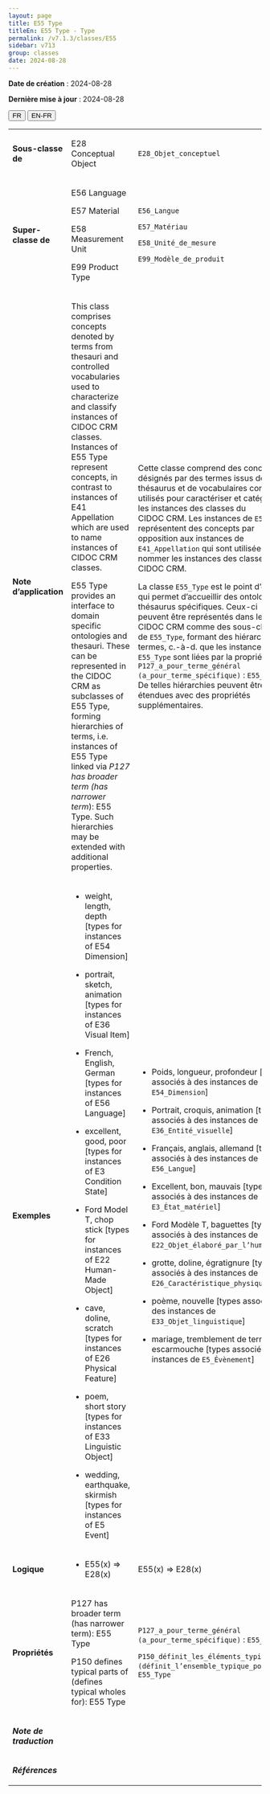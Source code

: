 ```yaml
---
layout: page
title: E55 Type
titleEn: E55 Type - Type
permalink: /v7.1.3/classes/E55
sidebar: v713
group: classes
date: 2024-08-28
---
```


**Date de création** : 2024-08-28

**Dernière mise à jour** : 2024-08-28

<div class="lang-buttons">
 <button id="fr" class="activate">FR</button>
 <button id="en-fr">EN-FR</button>
</div>

<table>
<tbody>
<tr>
<td><p><strong>Sous-classe de</strong></p></td>
<td class="en">
<p>E28 Conceptual Object</p>
</td>
<td>
<p><code class="language-plaintext highlighter-rouge">E28_Objet_conceptuel</code></p>
</td>
</tr>
<tr>
<td><p><strong>Super-classe de</strong></p></td>
<td class="en">
<p>E56 Language</p>
<p>E57 Material</p>
<p>E58 Measurement Unit</p>
<p>E99 Product Type</p>
</td>
<td>
<p><code class="language-plaintext highlighter-rouge">E56_Langue</code></p>
<p><code class="language-plaintext highlighter-rouge">E57_Matériau</code></p>
<p><code class="language-plaintext highlighter-rouge">E58_Unité_de_mesure</code></p>
<p><code class="language-plaintext highlighter-rouge">E99_Modèle_de_produit</code></p>
</td>
</tr>
<tr>
<td><p><strong>Note d’application</strong></p></td>
<td class="en">
<p>This class comprises concepts denoted by terms from thesauri and controlled vocabularies used to characterize and classify instances of CIDOC CRM classes. Instances of E55 Type represent concepts, in contrast to instances of E41 Appellation which are used to name instances of CIDOC CRM classes. </p>
<p>E55 Type provides an interface to domain specific ontologies and thesauri. These can be represented in the CIDOC CRM as subclasses of E55 Type, forming hierarchies of terms, i.e. instances of E55 Type linked via <em>P127 has broader term (has narrower term</em>): E55 Type. Such hierarchies may be extended with additional properties.</p>
</td>
<td>
<p>Cette classe comprend des concepts désignés par des termes issus de thésaurus et de vocabulaires contrôlés utilisés pour caractériser et catégoriser les instances des classes du CIDOC CRM. Les instances de <code class="language-plaintext highlighter-rouge">E55_Type</code> représentent des concepts par opposition aux instances de <code class="language-plaintext highlighter-rouge">E41_Appellation</code> qui sont utilisées pour nommer les instances des classes du CIDOC CRM.</p>
<p>La classe <code class="language-plaintext highlighter-rouge">E55_Type</code> est le point d’entrée qui permet d’accueillir des ontologies et thésaurus spécifiques. Ceux-ci peuvent être représentés dans le CIDOC CRM comme des sous-classes de <code class="language-plaintext highlighter-rouge">E55_Type</code>, formant des hiérarchies de termes, c.-à-d. que les instances de <code class="language-plaintext highlighter-rouge">E55_Type</code> sont liées par la propriété <code class="language-plaintext highlighter-rouge">P127_a_pour_terme_général (a_pour_terme_spécifique)</code> : <code class="language-plaintext highlighter-rouge">E55_Type</code>. De telles hiérarchies peuvent être étendues avec des propriétés supplémentaires.</p>
</td>
</tr>
<tr>
<td><p><strong>Exemples</strong></p></td>
<td class="en">
<ul>
<li><p>weight, length, depth [types for instances of E54 Dimension]</p>
</li>
<li><p>portrait, sketch, animation [types for instances of E36 Visual Item]</p>
</li>
<li><p>French, English, German [types for instances of E56 Language]</p>
</li>
<li><p>excellent, good, poor [types for instances of E3 Condition State]</p>
</li>
<li><p>Ford Model T, chop stick [types for instances of E22 Human-Made Object]</p>
</li>
<li><p>cave, doline, scratch [types for instances of E26 Physical Feature]</p>
</li>
<li><p>poem, short story [types for instances of E33 Linguistic Object]</p>
</li>
<li><p>wedding, earthquake, skirmish [types for instances of E5 Event]</p>
</li>
</ul>
</td>
<td>
<ul>
<li><p>Poids, longueur, profondeur [types associés à des instances de <code class="language-plaintext highlighter-rouge">E54_Dimension</code>]  </p>
</li>
<li><p>Portrait, croquis, animation [types associés à des instances de <code class="language-plaintext highlighter-rouge">E36_Entité_visuelle</code>] </p>
</li>
<li><p>Français, anglais, allemand [types associés à des instances de <code class="language-plaintext highlighter-rouge">E56_Langue</code>] </p>
</li>
<li><p>Excellent, bon, mauvais [types associés à des instances de <code class="language-plaintext highlighter-rouge">E3_État_matériel</code>] </p>
</li>
<li><p>Ford Modèle T, baguettes [types associés à des instances de <code class="language-plaintext highlighter-rouge">E22_Objet_élaboré_par_l’humain</code>] </p>
</li>
<li><p>grotte, doline, égratignure [types associés à des instances de <code class="language-plaintext highlighter-rouge">E26_Caractéristique_physique</code>] </p>
</li>
<li><p>poème, nouvelle [types associés à des instances de <code class="language-plaintext highlighter-rouge">E33_Objet_linguistique</code>] </p>
</li>
<li><p>mariage, tremblement de terre, escarmouche [types associés à des instances de <code class="language-plaintext highlighter-rouge">E5_Évènement</code>] </p>
</li>
</ul>
</td>
</tr>
<tr>
<td><p><strong>Logique</strong></p></td>
<td class="en">
<ul>
<li><p>E55(x) ⇒ E28(x)</p>
</li>
</ul>
</td>
<td>
<p>E55(x) ⇒ E28(x) </p>
</td>
</tr>
<tr>
<td><p><strong>Propriétés</strong></p></td>
<td class="en">
<p>P127 has broader term (has narrower term): E55 Type</p>
<p>P150 defines typical parts of (defines typical wholes for): E55 Type</p>
</td>
<td>
<p><code class="language-plaintext highlighter-rouge">P127_a_pour_terme_général (a_pour_terme_spécifique)</code> : <code class="language-plaintext highlighter-rouge">E55_Type</code></p>
<p><code class="language-plaintext highlighter-rouge">P150_définit_les_éléments_typiques_de (définit_l’ensemble_typique_pour)</code> : <code class="language-plaintext highlighter-rouge">E55_Type</code></p>
</td>
</tr>
<tr>
<td><p><strong><em>Note de traduction</em></strong></p></td>
<td colspan="2">
</td>
</tr>
<tr>
<td><p><strong><em>Références</em></strong></p></td>
<td colspan="2">
<p><em></em></p>
</td>
</tr>
</tbody>
</table>
